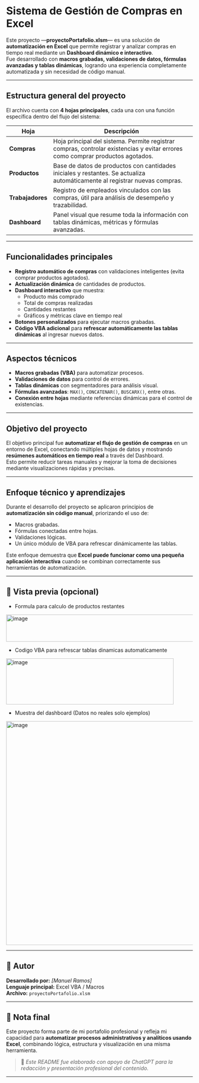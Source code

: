 # Sistema de Gestión de Compras en Excel

Este proyecto —**proyectoPortafolio.xlsm**— es una solución de **automatización en Excel** que permite registrar y analizar compras en tiempo real mediante un **Dashboard dinámico e interactivo**.  
Fue desarrollado con **macros grabadas, validaciones de datos, fórmulas avanzadas y tablas dinámicas**, logrando una experiencia completamente automatizada y sin necesidad de código manual.

---

## Estructura general del proyecto

El archivo cuenta con **4 hojas principales**, cada una con una función específica dentro del flujo del sistema:

| Hoja | Descripción |
|--------|--------------|
| **Compras**   | Hoja principal del sistema. Permite registrar compras, controlar existencias y evitar errores como comprar productos agotados. |
| **Productos**   | Base de datos de productos con cantidades iniciales y restantes. Se actualiza automáticamente al registrar nuevas compras. |
| **Trabajadores**   | Registro de empleados vinculados con las compras, útil para análisis de desempeño y trazabilidad. |
| **Dashboard**   | Panel visual que resume toda la información con tablas dinámicas, métricas y fórmulas avanzadas. |

---

## Funcionalidades principales

- **Registro automático de compras** con validaciones inteligentes (evita comprar productos agotados).  
- **Actualización dinámica** de cantidades de productos.  
- **Dashboard interactivo** que muestra:
  - Producto más comprado  
  - Total de compras realizadas  
  - Cantidades restantes  
  - Gráficos y métricas clave en tiempo real  
- **Botones personalizados** para ejecutar macros grabadas.  
- **Código VBA adicional** para **refrescar automáticamente las tablas dinámicas** al ingresar nuevos datos.  

---

## Aspectos técnicos

- **Macros grabadas (VBA)** para automatizar procesos.  
- **Validaciones de datos** para control de errores.  
- **Tablas dinámicas** con segmentadores para análisis visual.  
- **Fórmulas avanzadas**: `MAX()`, `CONCATENAR()`, `BUSCARX()`, entre otras.  
- **Conexión entre hojas** mediante referencias dinámicas para el control de existencias.  

---

## Objetivo del proyecto

El objetivo principal fue **automatizar el flujo de gestión de compras** en un entorno de Excel, conectando múltiples hojas de datos y mostrando **resúmenes automáticos en tiempo real** a través del Dashboard.  
Esto permite reducir tareas manuales y mejorar la toma de decisiones mediante visualizaciones rápidas y precisas.

---

## Enfoque técnico y aprendizajes

Durante el desarrollo del proyecto se aplicaron principios de **automatización sin código manual**, priorizando el uso de:
- Macros grabadas.  
- Fórmulas conectadas entre hojas.  
- Validaciones lógicas.  
- Un único módulo de VBA para refrescar dinámicamente las tablas.  

Este enfoque demuestra que **Excel puede funcionar como una pequeña aplicación interactiva** cuando se combinan correctamente sus herramientas de automatización.

---

## 📸 Vista previa (opcional)
- Formula para calculo de productos restantes
<img width="822" height="73" alt="image" src="https://github.com/user-attachments/assets/ec31fb2b-f701-4e43-8d25-bfd9ea844a2c" />

- Codigo VBA para refrescar tablas dinamicas automaticamente
<img width="452" height="124" alt="image" src="https://github.com/user-attachments/assets/4c736034-c9da-49e7-90f2-e6f11580d425" />

- Muestra del dashboard (Datos no reales solo ejemplos)
<img width="1857" height="603" alt="image" src="https://github.com/user-attachments/assets/a0900f95-b67f-4c17-9b1f-5025a85fa3cd" />

---

## 🧾 Autor

**Desarrollado por:** *[Manuel Ramos]*  
**Lenguaje principal:** Excel VBA / Macros  
**Archivo:** `proyectoPortafolio.xlsm`

---

## 💬 Nota final

Este proyecto forma parte de mi portafolio profesional y refleja mi capacidad para **automatizar procesos administrativos y analíticos usando Excel**, combinando lógica, estructura y visualización en una misma herramienta.

> 📘 *Este README fue elaborado con apoyo de ChatGPT para la redacción y presentación profesional del contenido.*

---
